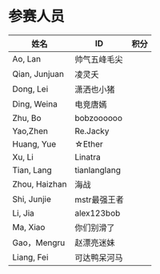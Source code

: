 # 参赛人员
|姓名|ID|积分|
|----|----|----|
Ao, Lan |帅气五峰毛尖|
Qian, Junjuan |凌灵夭|
Dong, Lei |潇洒也小猪|
Ding, Weina |电竞唐嫣|
Zhu, Bo |bobzoooooo|
Yao,Zhen |Re.Jacky |
Huang, Yue |☆Ether|
Xu, Li |Linatra|
Tian, Lang |tianlanglang|
Zhou, Haizhan |海战|
Shi, Junjie |mstr最强王者|
Li, Jia |alex123bob|
Ma, Xiao |你们别滑了|
Gao，Mengru |赵漂亮迷妹|
Liang, Fei |可达鸭呆河马|
